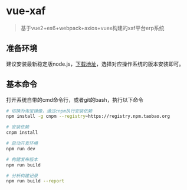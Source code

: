 # vue-xaf

> 基于vue2+es6+webpack+axios+vuex构建的xaf平台erp系统

## 准备环境

建议安装最新稳定版node.js，[下载地址](http://nodejs.cn/download/)，选择对应操作系统的版本安装即可。

## 基本命令

打开系统自带的cmd命令行，或者git的bash，执行以下命令

``` bash
# 切换为淘宝镜像，通过cnpm执行安装依赖
npm install -g cnpm --registry=https://registry.npm.taobao.org

# 安装依赖
cnpm install

# 启动开发环境
npm run dev

# 构建发布版本
npm run build

# 分析构建记录
npm run build --report
```

